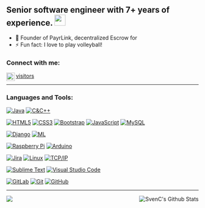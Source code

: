 ## Senior software engineer with 7+ years of experience. <img src="https://github.com/leonboripgs/leonboripgs/blob/master/Badges/Hi.gif" width="29px">
- 🔭 Founder of PayrLink, decentralized Escrow for 
- ⚡ Fun fact: I love to play volleyball!

### Connect with me:

[<img align="left" alt="SvenC | LinkedIn" width="22px" src="https://cdn.jsdelivr.net/npm/simple-icons@v3/icons/linkedin.svg" />][linkedin]
[visitors](https://visitor-badge.glitch.me/badge?page_id=leonboripgs.leonboripgs)

---

### Languages and Tools:
[![Java](https://img.shields.io/badge/Java-orange?style=flat&logo=java&logoColor=white&link=https://github.com/leonboripgs/)](https://github.com/leonboripgs/)
[![C&C++](https://img.shields.io/badge/-C%20&%20C++-659ad2?style=flat&logo=c%2B%2B&logoColor=ffffff&link=https://github.com/leonboripgs/)](https://github.com/leonboripgs/)

[![HTML5](https://img.shields.io/badge/-HTML5-E34F26?style=flat&logo=html5&logoColor=white&link=https://github.com/leonboripgs/)](https://github.com/leonboripgs/) 
[![CSS3](https://img.shields.io/badge/-CSS3-1572B6?style=flat&logo=css3&link=https://github.com/leonboripgs/)](https://github.com/leonboripgs/) 
[![Bootstrap](https://img.shields.io/badge/-Bootstrap-563D7C?style=flat&logo=bootstrap&link=https://github.com/leonboripgs/)](https://github.com/leonboripgs/)
[![JavaScript](https://img.shields.io/badge/-JavaScript-black?style=flat&logo=javascript&link=https://github.com/leonboripgs/)](https://github.com/leonboripgs/)
[![MySQL](https://img.shields.io/badge/-MySQL-black?style=flat&logo=mysql&link=https://github.com/leonboripgs/)](https://github.com/leonboripgs/)

[![Django](https://img.shields.io/badge/-django-black?style=flat&logo=django)](https://github.com/leonboripgs/)
[![ML](https://img.shields.io/badge/-Machine%20Learning-102230?style=flat)](https://github.com/leonboripgs/)

[![Raspberry Pi](https://img.shields.io/badge/-Raspberry%20Pi-C51A4A?style=flat&logo=Raspberry-Pi&link=https://github.com/leonboripgs/)](https://github.com/leonboripgs/)
[![Arduino](https://img.shields.io/badge/-Arduino-black?style=flat&logo=Arduino&link=https://github.com/leonboripgs/)](https://github.com/leonboripgs/)

[![Jira](https://img.shields.io/badge/-Jira-222222?style=flat&logo=jira-software&logoColor=white&logoColor=0052CC)](https://github.com/leonboripgs/)
[![Linux](https://img.shields.io/badge/-Linux-222222?style=flat&logo=linux&logoColor=FCC624)](https://github.com/leonboripgs/)
[![TCP/IP](https://img.shields.io/badge/-TCP/IP-222222?style=flat&logo=cisco&logoColor=white)](https://github.com/leonboripgs/)

[![Sublime Text](http://img.shields.io/badge/-Sublime%20Text-3C4858?style=flat&logo=sublime-text)](https://github.com/leonboripgs/)
[![Visual Studio Code](https://img.shields.io/badge/-VSCode-444444?style=flat&logo=visual-studio-code&logoColor=007ACC)](https://github.com/leonboripgs/)

[![GitLab](https://img.shields.io/badge/-GitLab-FCA121?style=flat&logo=gitlab&link=https://github.com/leonboripgs/)](https://github.com/leonboripgs/)
[![Git](https://img.shields.io/badge/-Git-black?style=flat&logo=git&link=https://github.com/leonboripgs/)](https://github.com/leonboripgs/) 
[![GitHub](https://img.shields.io/badge/-GitHub-181717?style=flat&logo=github&link=https://github.com/leonboripgs/)](https://github.com/leonboripgs/)
<br />

--- 

<img align="left" src="https://github-readme-stats.vercel.app/api/top-langs/?username=leonboripgs&theme=white" /> 

<img align="right" alt="SvenC's Github Stats" src="https://github-readme-stats.vercel.app/api?username=leonboripgs&show_icons=true&hide_border=true" /><br /><br />


[github]: https://github.com/leonboripgs/
[linkedin]: https://www.linkedin.com/in/maxsim-boiko-jin-1877b7205/



<!---
[![SpringBoot](https://img.shields.io/badge/-Springboot-black?style=flat&logo=spring&link=https://github.com/leonboripgs/)](https://github.com/leonboripgs/) 
[![React](https://img.shields.io/badge/-React-black?style=flat&logo=react&link=https://github.com/leonboripgs/)](https://github.com/leonboripgs/) 
<img align="center" src="https://github-readme-stats.vercel.app/api/pin/?username=leonboripgs&repo=VisualAnalytics&theme=white" />
<img align="center" src="https://img.shields.io/badge/-R-black?style=flat&logo=r&logoColor=5b8cc4"> <br />
>
<!---
<img src="https://github.com/anishghimire603/anishghimire603/blob/master/Assets/iot.svg" alt="iot" style="vertical-align:top; margin:4px">
<img src="https://github.com/anishghimire603/anishghimire603/blob/master/Assets/ai.svg" alt="ai" style="vertical-align:top; margin:4px">
<img src="https://github.com/anishghimire603/anishghimire603/blob/master/Assets/datascience.svg" alt="datascience" style="vertical-align:top; margin:4px">
<img src="https://github.com/anishghimire603/anishghimire603/blob/master/Assets/visualstudio.svg" alt="vs" style="vertical-align:top; margin:4px">
<img src="https://github.com/anishghimire603/anishghimire603/blob/master/Assets/jetbrains_pycharm.svg" alt="pycharm" style="vertical-align:top; margin:4px">
--->

